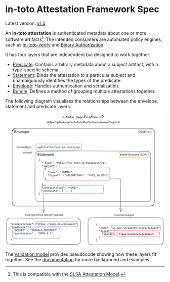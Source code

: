 # in-toto Attestation Framework Spec

Latest version: [v1.0]

An **in-toto attestation** is authenticated metadata about one or more
software artifacts[^1]. The intended consumers are automated policy engines,
such as [in-toto-verify] and [Binary Authorization].

It has four layers that are independent but designed to work together:

-   [Predicate]: Contains arbitrary metadata about a subject artifact, with a
    type-specific schema.
-   [Statement]: Binds the attestation to a particular subject and
    unambiguously identifies the types of the predicate.
-   [Envelope]: Handles authentication and serialization.
-   [Bundle]: Defines a method of grouping multiple attestations together.

The following diagram visualises the relationships between the envelope, statement and predicate layers.

<img src="../images/specification.png" alt="Relationships between the envelope, statement and predicate layers" width="600">

The [validation model] provides pseudocode showing how these layers fit
together. See the [documentation] for more background and examples.

[^1]: This is compatible with the [SLSA Attestation Model].

[Binary Authorization]: https://cloud.google.com/binary-authorization
[Bundle]: v1.0/bundle.md
[Envelope]: v1.0/envelope.md
[Predicate]: v1.0/predicate.md
[SLSA Attestation Model]: https://slsa.dev/attestation-model
[Statement]: v1.0/statement.md
[documentation]: ../docs
[in-toto-verify]: https://github.com/in-toto/in-toto#verification
[v1.0]: v1.0/README.md
[validation model]: ../../docs/validation.md
